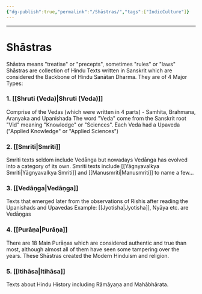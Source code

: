 ```yaml
---
{"dg-publish":true,"permalink":"/Shāstras/","tags":["IndicCulture"]}
---
```


---
# Shāstras
Shāstra means "treatise" or "precepts", sometimes "rules" or "laws"
Shāstras are collection of Hindu Texts written in Sanskrit which are considered the Backbone of Hindu Sanātan Dharma.
They are of 4 Major Types:

### 1. [[Shruti (Veda)\|Shruti (Veda)]]
Comprise of the Vedas (which were written in 4 parts) - Samhita, Brahmana, Aranyaka and Upanishada
The word "Veda" come from the Sanskrit root "Vid" meaning "Knowledge" or "Sciences".
Each Veda had a Upaveda ("Applied Knowledge" or "Applied Sciences") 

### 2. [[Smriti\|Smriti]]
Smriti texts seldom include Vedānga but nowadays Vedānga has evolved into a category of its own.
Smriti texts include [[Yāgnyavalkya Smriti\|Yāgnyavalkya Smriti]] and [[Manusmriti\|Manusmriti]] to name a few...

### 3. [[Vedāṇga\|Vedāṇga]]
Texts that emerged later from the observations of Rishis after reading the Upanishads and Upavedas
Example: [[Jyotisha\|Jyotisha]], Nyāya etc. are Vedāṇgas

### 4. [[Purāṇa\|Purāṇa]]
There are 18 Main Purāṇas which are considered authentic and true than most, although almost all of them have seen some tampering over the years. These Shāstras created the Modern Hinduism and religion.

### 5. [[Itihāsa\|Itihāsa]]
Texts about Hindu History including Rāmāyaṇa and Mahābhārata.